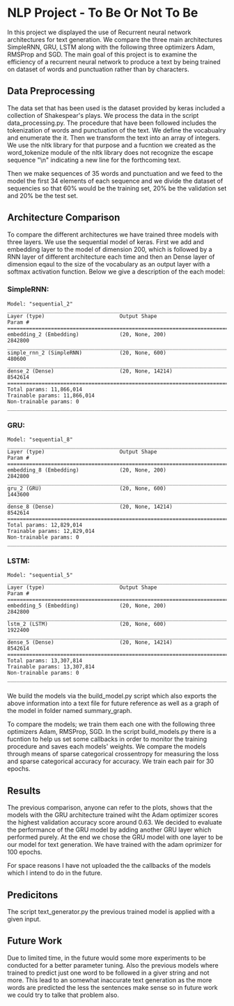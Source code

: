 # NLP Project - To Be Or Not To Be

In this project we displayed the use of Recurrent neural network architectures for text generation. We compare the three main architectures SimpleRNN, GRU, LSTM along with the following three optimizers Adam, RMSProp and SGD. The main goal of this project is to examine the efficiency of a recurrent neural network to produce a text by being trained on dataset of words and punctuation rather than by characters.

## Data Preprocessing 
The data set that has been used is the dataset provided by keras included a collection of Shakespear's plays. We process the data in the script data_processing.py. The procedure that have been followed includes the tokenization of words and punctuation of the text. We define the vocabualry and enumerate the it. Then we transform the text into an array of integers. We use the nltk library for that purpose and a fucntion we created as the word_tokenize module of the nltk library does not recognize the escape sequence "\n" indicating a new line for the forthcoming text. 

Then we make sequences of 35 words and punctuation and we feed to the model the first 34 elements of each sequence and we divide the dataset of sequencies so that 60% would be the training set, 20% be the validation set and 20% be the test set.

## Architecture Comparison
To compare the different architectures we have trained three models with three layers. We use the sequential model of keras. First we add and embedding layer to the model of dimension 200, which is followed by a RNN layer of different architecture each time and then an Dense layer of dimension eqaul to the size of the vocabulary as an output layer with a softmax activation function. Below we give a description of the each model:

### SimpleRNN: 
    Model: "sequential_2"
    ________________________________________________________________________________
    Layer (type)                        Output Shape                    Param #     
    ================================================================================
    embedding_2 (Embedding)             (20, None, 200)                 2842800     
    ________________________________________________________________________________
    simple_rnn_2 (SimpleRNN)            (20, None, 600)                 480600      
    ________________________________________________________________________________
    dense_2 (Dense)                     (20, None, 14214)               8542614     
    ================================================================================
    Total params: 11,866,014
    Trainable params: 11,866,014
    Non-trainable params: 0
    ________________________________________________________________________________

### GRU:
    Model: "sequential_8"
    ________________________________________________________________________________
    Layer (type)                        Output Shape                    Param #     
    ================================================================================
    embedding_8 (Embedding)             (20, None, 200)                 2842800     
    ________________________________________________________________________________
    gru_2 (GRU)                         (20, None, 600)                 1443600     
    ________________________________________________________________________________
    dense_8 (Dense)                     (20, None, 14214)               8542614     
    ================================================================================
    Total params: 12,829,014
    Trainable params: 12,829,014
    Non-trainable params: 0
    ________________________________________________________________________________

### LSTM:
    Model: "sequential_5"
    ________________________________________________________________________________
    Layer (type)                        Output Shape                    Param #     
    ================================================================================
    embedding_5 (Embedding)             (20, None, 200)                 2842800     
    ________________________________________________________________________________
    lstm_2 (LSTM)                       (20, None, 600)                 1922400     
    ________________________________________________________________________________
    dense_5 (Dense)                     (20, None, 14214)               8542614     
    ================================================================================
    Total params: 13,307,814
    Trainable params: 13,307,814
    Non-trainable params: 0
    ________________________________________________________________________________
###
We build the models via the build_model.py script which also exports the above information into a text file for future reference as well as a graph of the model in folder named summary_graph.

To compare the models; we train them each one with the following three optimizers Adam, RMSProp, SGD. In the script build_models.py there is a fucntion to help us set some callbacks in order to monitor the training procedure and saves each models' weights. We compare the models through means of sparse categorical crossentropy for measuring the loss and sparse categorical accuracy for accuracy. We train each pair for 30 epochs.

## Results
The previous comparison, anyone can refer to the plots, shows that the models with the GRU architecture trained wiht the Adam optimizer scores the highest validation accuracy score around 0.63. 
We decided to evaluate the performance of the GRU model by adding another GRU layer which performed purely.
At the end we chose the GRU model with one layer to be our model for text generation. We have trained with the adam oprimizer for 100 epochs.

For space reasons I have not uploaded the the callbacks of the models which I intend to do in the future.

## Predicitons
The script text_generator.py the previous trained model is applied with a given input.

## Future Work
Due to limited time, in the future would some more experiments to be conducted for a better parameter tuning.
Also the previous models where trained to predict just one word to be followed in a giver string and not more. This lead to an somewhat inaccurate text generation as the more words are predicted the less the sentences make sense so in future work we could try to talke that problem also.